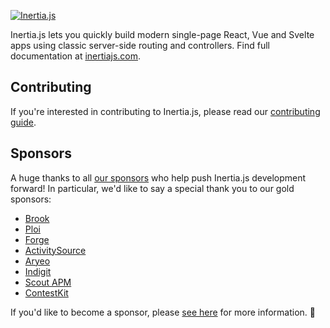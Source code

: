 [![Inertia.js](https://raw.githubusercontent.com/inertiajs/inertia/master/.github/LOGO.png)](https://inertiajs.com/)

Inertia.js lets you quickly build modern single-page React, Vue and Svelte apps using classic server-side routing and controllers. Find full documentation at [inertiajs.com](https://inertiajs.com/).

## Contributing

If you're interested in contributing to Inertia.js, please read our [contributing guide](https://github.com/inertiajs/inertia/blob/master/.github/CONTRIBUTING.md).

## Sponsors

A huge thanks to all [our sponsors](https://inertiajs.com/sponsors) who help push Inertia.js development forward! In particular, we'd like to say a special thank you to our gold sponsors:

- [Brook](https://brook.io/)
- [Ploi](https://ploi.io/)
- [Forge](https://forge.laravel.com/)
- [ActivitySource](https://www.activitysource.com/)
- [Aryeo](https://www.aryeo.com/)
- [Indigit](https://www.indigit.pt/en)
- [Scout APM](https://scoutapm.com/?utm_campaign=community_inertisjs_2021_q1&utm_medium=github-sponsorship&utm_source=inertisjs)
- [ContestKit](https://contestkit.com/)

If you'd like to become a sponsor, please [see here](https://inertiajs.com/sponsors) for more information. 💜
